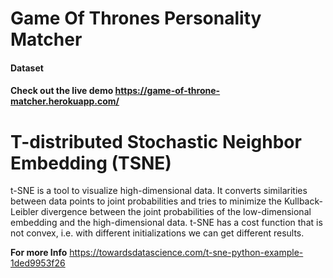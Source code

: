 # Game Of Thrones Personality Matcher

#### Dataset 

#### Check out the live demo  https://game-of-throne-matcher.herokuapp.com/

# T-distributed Stochastic Neighbor Embedding (TSNE)

t-SNE  is a tool to visualize high-dimensional data. It converts similarities between data points to joint probabilities and tries to minimize the Kullback-Leibler divergence between the joint probabilities of the low-dimensional embedding and the high-dimensional data. t-SNE has a cost function that is not convex, i.e. with different initializations we can get different results.

**For more Info** https://towardsdatascience.com/t-sne-python-example-1ded9953f26
